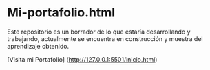 # Mi-portafolio.html
Este repositorio es un borrador de lo que estaría desarrollando y trabajando, actualmente se encuentra en construcción y muestra del  aprendizaje obtenido.

[Visita mi Portafolio] (http://127.0.0.1:5501/inicio.html)
